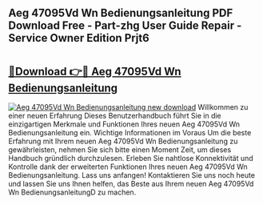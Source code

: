 ## Aeg 47095Vd Wn Bedienungsanleitung PDF Download Free - Part-zhg User Guide Repair - Service Owner Edition Prjt6

# <h2><a href="http://df0nmv.blite.top/?on=Aeg+47095Vd+Wn+Bedienungsanleitung">🔗Download 👉🔴 Aeg 47095Vd Wn Bedienungsanleitung</a></h2>

[![Aeg 47095Vd Wn Bedienungsanleitung new download](https://i.imgur.com/lujVjoI.png)](http://df0nmv.blite.top/?on=Aeg+47095Vd+Wn+Bedienungsanleitung)
Willkommen zu einer neuen Erfahrung Dieses Benutzerhandbuch führt Sie in die einzigartigen Merkmale und Funktionen Ihres neuen Aeg 47095Vd Wn Bedienungsanleitung ein. Wichtige Informationen im Voraus Um die beste Erfahrung mit Ihrem neuen Aeg 47095Vd Wn Bedienungsanleitung zu gewährleisten, nehmen Sie sich bitte einen Moment Zeit, um dieses Handbuch gründlich durchzulesen. Erleben Sie nahtlose Konnektivität und Kontrolle dank der erweiterten Funktionen Ihres neuen Aeg 47095Vd Wn Bedienungsanleitung. Lass uns anfangen! Kontaktieren Sie uns noch heute und lassen Sie uns Ihnen helfen, das Beste aus Ihrem neuen Aeg 47095Vd Wn BedienungsanleitungD zu machen.
